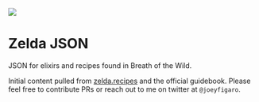 ![](https://d3vv6lp55qjaqc.cloudfront.net/items/0v2k0K0k2V391k1a3l2Y/zelda-botw-logo--small.png?X-CloudApp-Visitor-Id=9d89f86b6ccb6c1b3add08ecd06873ad&v=2117d599)

# Zelda JSON
JSON for elixirs and recipes found in Breath of the Wild.

Initial content pulled from [zelda.recipes](https://zelda.recipes) and the official guidebook. Please feel free to contribute PRs or reach out to me on twitter at `@joeyfigaro`.
